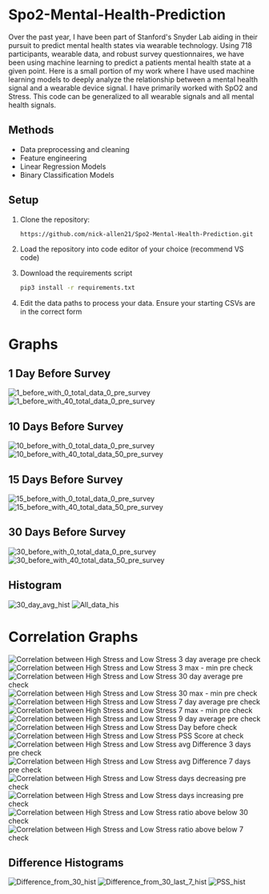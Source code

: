 # Spo2-Mental-Health-Prediction
Over the past year, I have been part of Stanford's Snyder Lab aiding in their pursuit to predict mental health states via wearable technology. Using 718 participants, wearable data, and robust survey questionnaires, we have been using machine learning to predict a patients mental health state at a given point. Here is a small portion of my work where I have used machine learning models to deeply analyze the relationship between a mental health signal and a wearable device signal. I have primarily worked with SpO2 and Stress. This code can be generalized to all wearable signals and all mental health signals. 
## Methods
- Data preprocessing and cleaning
- Feature engineering 
- Linear Regression Models
- Binary Classification Models
## Setup
1. Clone the repository:
    ```sh
    https://github.com/nick-allen21/Spo2-Mental-Health-Prediction.git
    ```
2. Load the repository into code editor of your choice (recommend VS code)

3. Download the requirements script
    ```sh
    pip3 install -r requirements.txt
    ```
4. Edit the data paths to process your data. Ensure your starting CSVs are in the correct form



# Graphs

## 1 Day Before Survey
![1_before_with_0_total_data_0_pre_survey](graphs/1_before_with_0_total_data_0_pre_survey.png)
![1_before_with_40_total_data_0_pre_survey](graphs/1_before_with_40_total_data_0_pre_survey.png)

## 10 Days Before Survey
![10_before_with_0_total_data_0_pre_survey](graphs/10_before_with_0_total_data_0_pre_survey.png)
![10_before_with_40_total_data_50_pre_survey](graphs/10_before_with_40_total_data_50_pre_survey.png)

## 15 Days Before Survey
![15_before_with_0_total_data_0_pre_survey](graphs/15_before_with_0_total_data_0_pre_survey.png)
![15_before_with_40_total_data_50_pre_survey](graphs/15_before_with_40_total_data_50_pre_survey.png)

## 30 Days Before Survey
![30_before_with_0_total_data_0_pre_survey](graphs/30_before_with_0_total_data_0_pre_survey.png)
![30_before_with_40_total_data_50_pre_survey](graphs/30_before_with_40_total_data_50_pre_survey.png)

## Histogram
![30_day_avg_hist](graphs/30_day_avg_hist.png)
![All_data_his](graphs/All_data_his.png)

# Correlation Graphs

![Correlation between High Stress and Low Stress 3 day average pre check](graphs/Correlation%20between%20High%20Stress%20and%20Low%20Stress%203%20day%20average%20pre%20check.png)
![Correlation between High Stress and Low Stress 3 max - min pre check](graphs/Correlation%20between%20High%20Stress%20and%20Low%20Stress%203%20max%20-%20min%20pre%20check.png)
![Correlation between High Stress and Low Stress 30 day average pre check](graphs/Correlation%20between%20High%20Stress%20and%20Low%20Stress%2030%20day%20average%20pre%20check.png)
![Correlation between High Stress and Low Stress 30 max - min pre check](graphs/Correlation%20between%20High%20Stress%20and%20Low%20Stress%2030%20max%20-%20min%20pre%20check.png)
![Correlation between High Stress and Low Stress 7 day average pre check](graphs/Correlation%20between%20High%20Stress%20and%20Low%20Stress%207%20day%20average%20pre%20check.png)
![Correlation between High Stress and Low Stress 7 max - min pre check](graphs/Correlation%20between%20High%20Stress%20and%20Low%20Stress%207%20max%20-%20min%20pre%20check.png)
![Correlation between High Stress and Low Stress 9 day average pre check](graphs/Correlation%20between%20High%20Stress%20and%20Low%20Stress%209%20day%20average%20pre%20check.png)
![Correlation between High Stress and Low Stress Day before check](graphs/Correlation%20between%20High%20Stress%20and%20Low%20Stress%20Day%20before%20check.png)
![Correlation between High Stress and Low Stress PSS Score at check](graphs/Correlation%20between%20High%20Stress%20and%20Low%20Stress%20PSS%20Score%20at%20check.png)
![Correlation between High Stress and Low Stress avg Difference 3 days pre check](graphs/Correlation%20between%20High%20Stress%20and%20Low%20Stress%20avg%20Difference%203%20days%20pre%20check.png)
![Correlation between High Stress and Low Stress avg Difference 7 days pre check](graphs/Correlation%20between%20High%20Stress%20and%20Low%20Stress%20avg%20Difference%207%20days%20pre%20check.png)
![Correlation between High Stress and Low Stress days decreasing pre check](graphs/Correlation%20between%20High%20Stress%20and%20Low%20Stress%20days%20decreasing%20pre%20check.png)
![Correlation between High Stress and Low Stress days increasing pre check](graphs/Correlation%20between%20High%20Stress%20and%20Low%20Stress%20days%20increasing%20pre%20check.png)
![Correlation between High Stress and Low Stress ratio above below 30 check](graphs/Correlation%20between%20High%20Stress%20and%20Low%20Stress%20ratio%20above%20below%2030%20check.png)
![Correlation between High Stress and Low Stress ratio above below 7 check](graphs/Correlation%20between%20High%20Stress%20and%20Low%20Stress%20ratio%20above%20below%207%20check.png)



## Difference Histograms
![Difference_from_30_hist](graphs/Difference_from_30_hist.png)
![Difference_from_30_last_7_hist](graphs/Difference_from_30_last_7_hist.png)
![PSS_hist](graphs/PSS_hist.png)
